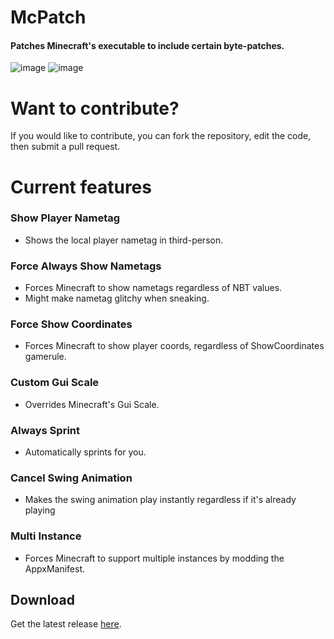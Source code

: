 # McPatch
#### Patches Minecraft's executable to include certain byte-patches. 

![image](https://user-images.githubusercontent.com/95504366/214441437-87841050-bc1d-4778-86c7-8f22743b63b4.png)
![image](https://user-images.githubusercontent.com/95504366/214441391-cd788544-4750-4aa8-8d02-958f0222b7cf.png)
# Want to contribute?
If you would like to contribute, you can fork the repository, edit the code, then submit a pull request.

# Current features

### Show Player Nametag 
- Shows the local player nametag in third-person.
### Force Always Show Nametags
- Forces Minecraft to show nametags regardless of NBT values.
- Might make nametag glitchy when sneaking.
### Force Show Coordinates
- Forces Minecraft to show player coords, regardless of ShowCoordinates gamerule.
### Custom Gui Scale
- Overrides Minecraft's Gui Scale.
### Always Sprint 
- Automatically sprints for you.
### Cancel Swing Animation 
- Makes the swing animation play instantly regardless if it's already playing
### Multi Instance 
- Forces Minecraft to support multiple instances by modding the AppxManifest.

## Download
Get the latest release <a href="https://github.com/VastraKai/McPatch/releases/latest/download/McPatch.exe">here</a>.
